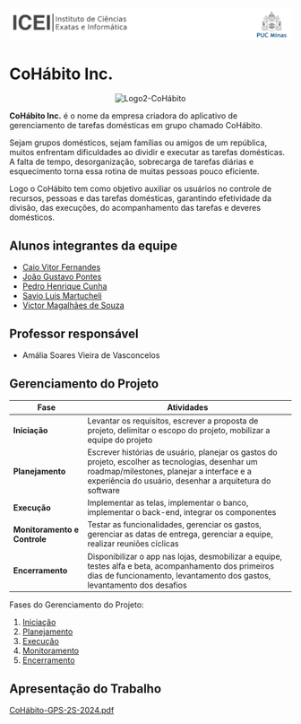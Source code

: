 ![ICEI](images/icei-pucminas.png)

# CoHábito Inc.

<p align="center">
  <img width="320" alt="Logo2-CoHábito" src="https://github.com/user-attachments/assets/2c7abbda-b1ad-402d-a1a0-f80579d4e05e">
</p>

**CoHábito Inc.** é o nome da empresa criadora do aplicativo de gerenciamento de tarefas domésticas em grupo chamado CoHábito.

Sejam grupos domésticos, sejam famílias ou amigos de um república, muitos enfrentam dificuldades ao dividir e executar as tarefas domésticas. A falta de tempo, desorganização, sobrecarga de tarefas diárias e esquecimento torna essa rotina de muitas pessoas pouco eficiente.

Logo o CoHábito tem como objetivo auxiliar os usuários no controle de recursos, pessoas e das tarefas domésticas, garantindo efetividade da divisão, das execuções, do acompanhamento das tarefas e deveres domésticos.

## Alunos integrantes da equipe

* [Caio Vitor Fernandes](https://github.com/caiovitfernandes)
* [João Gustavo Pontes](https://github.com/PontesJ)
* [Pedro Henrique Cunha](https://github.com/PedroHCunhaV)
* [Savio Luis Martucheli](https://github.com/Smartucheli)
* [Victor Magalhães de Souza](https://github.com/VictorVM7)

## Professor responsável

* Amália Soares Vieira de Vasconcelos

## Gerenciamento do Projeto

| Fase                  | Atividades                                                                                           |
|-----------------------|------------------------------------------------------------------------------------------------------|
| **Iniciação**         | Levantar os requisitos, escrever a proposta de projeto, delimitar o escopo do projeto, mobilizar a equipe do projeto |
| **Planejamento**      | Escrever histórias de usuário, planejar os gastos do projeto, escolher as tecnologias, desenhar um roadmap/milestones, planejar a interface e a experiência do usuário, desenhar a arquitetura do software |
| **Execução**          | Implementar as telas, implementar o banco, implementar o back-end, integrar os componentes            |
| **Monitoramento e Controle** | Testar as funcionalidades, gerenciar os gastos, gerenciar as datas de entrega, gerenciar a equipe, realizar reuniões cíclicas |
| **Encerramento**      | Disponibilizar o app nas lojas, desmobilizar a equipe, testes alfa e beta, acompanhamento dos primeiros dias de funcionamento, levantamento dos gastos, levantamento dos desafios |

Fases do Gerenciamento do Projeto:
1. [Iniciação](docs/01-iniciacao)
2. [Planejamento](docs/02-planejamento)
3. [Execução](docs/03-execucao)
4. [Monitoramento](docs/04-monitoramento)
5. [Encerramento](docs/05-encerramento)

## Apresentação do Trabalho

[CoHábito-GPS-2S-2024.pdf](https://github.com/user-attachments/files/17970061/CoHabito-GPS-2S-2024.pdf)

